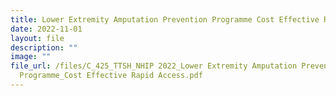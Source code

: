 ```yaml
---
title: Lower Extremity Amputation Prevention Programme Cost Effective Rapid Access
date: 2022-11-01
layout: file
description: ""
image: ""
file_url: /files/C_425_TTSH_NHIP 2022_Lower Extremity Amputation Prevention
  Programme_Cost Effective Rapid Access.pdf
---
```

